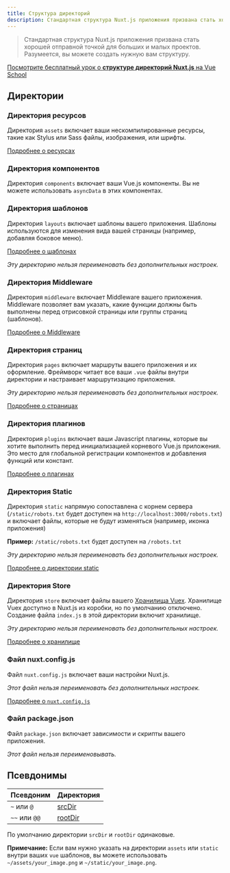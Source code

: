 ```yaml
---
title: Структура директорий
description: Стандартная структура Nuxt.js приложения призвана стать хорошей отправной точкой для больших и малых проектов.
---
```


> Стандартная структура Nuxt.js приложения призвана стать хорошей отправной точкой для больших и малых проектов. Разумеется, вы можете создать нужную вам структуру.

<div class="Promo__Video">
  <a href="https://vueschool.io/lessons/guided-nuxtjs-project-tour?friend=nuxt" target="_blank">
    <p class="Promo__Video__Icon">
      Посмотрите бесплатный урок о <strong>структуре директорий Nuxt.js</strong> на Vue School 
    </p>
  </a>
</div>

## Директории

### Директория ресурсов

Директория `assets` включает ваши нескомпилированные ресурсы, такие как Stylus или Sass файлы, изображения, или шрифты.

[Подробнее о ресурсах](/guide/assets)

### Директория компонентов

Директория `components` включает ваши Vue.js компоненты. Вы не можете использовать `asyncData` в этих компонентах.

### Директория шаблонов

Директория `layouts` включает шаблоны вашего приложения. Шаблоны используются для изменения вида вашей страницы (например, добавляя боковое меню).

[Подробнее о шаблонах](/guide/views#layouts)

_Эту директорию нельзя переименовать без дополнительных настроек._

### Директория Middleware

Директория `middleware` включает Middleware вашего приложения. Middleware позволяет вам указать, какие функции должны быть выполнены перед отрисовкой страницы или группы страниц (шаблонов).

[Подробнее о Middleware](/guide/routing#middleware)

### Директория страниц

Директория `pages` включает маршруты вашего приложения и их оформление. Фреймворк читает все ваши `.vue` файлы внутри директории и настраивает маршрутизацию приложения.

_Эту директорию нельзя переименовать без дополнительных настроек._

[Подробнее о страницах](/guide/views)

### Директория плагинов

Директория `plugins` включает ваши Javascript плагины, которые вы хотите выполнить перед инициализацией корневого  Vue.js приложения. Это место для глобальной регистрации компонентов и добавления функций или констант.

[Подробнее о плагинах](/guide/plugins)

### Директория Static

Директория `static` напрямую сопоставлена с корнем сервера (`/static/robots.txt` будет доступен на `http://localhost:3000/robots.txt`) и включает файлы, которые не будут изменяться (например, иконка приложения)

**Пример:** `/static/robots.txt` будет доступен на `/robots.txt`

_Эту директорию нельзя переименовать без дополнительных настроек._

[Подробнее о директории static](/guide/assets#static)

### Директория Store

Директория `store` включает файлы вашего [Хранилища Vuex](http://vuex.vuejs.org/en/). Хранилище Vuex доступно в Nuxt.js из коробки, но по умолчанию отключено. Создание файла `index.js` в этой директории включит хранилище.

_Эту директорию нельзя переименовать без дополнительных настроек._

[Подробнее о хранилище](/guide/vuex-store)

### Файл nuxt.config.js

Файл `nuxt.config.js` включает ваши настройки Nuxt.js.

_Этот файл нельзя переименовать без дополнительных настроек._

[Подробнее о `nuxt.config.js`](/guide/configuration)

### Файл package.json

Файл `package.json` включает зависимости и скрипты вашего приложения.

_Этот файл нельзя переименовывать._

## Псевдонимы

| Псевдоним | Директория |
|-----|------|
| `~` или `@` | [srcDir](/api/configuration-srcdir) |
| `~~` или `@@` | [rootDir](/api/configuration-rootdir) |

По умолчанию директории `srcDir` и `rootDir` одинаковые.

<div class="Alert Alert--nuxt-green">

<b>Примечание:</b> Если вам нужно указать на директории `assets` или `static` внутри ваших `vue` шаблонов, вы можете использовать `~/assets/your_image.png` и `~/static/your_image.png`.

</div>
